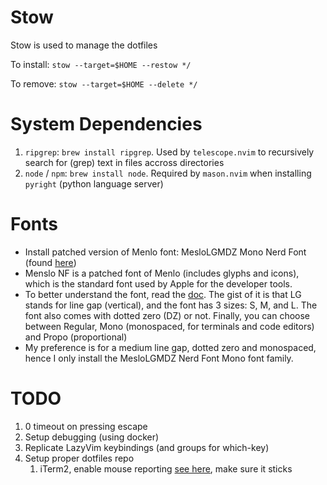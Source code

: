 # Stow
Stow is used to manage the dotfiles

To install:
```stow --target=$HOME --restow */```

To remove:
```stow --target=$HOME --delete */```

# System Dependencies
1. `ripgrep`: `brew install ripgrep`. Used by `telescope.nvim` to recursively search for (grep) text in files accross directories
2. `node` / `npm`: `brew install node`. Required by `mason.nvim` when installing `pyright` (python language server)

# Fonts
- Install patched version of Menlo font: MesloLGMDZ Mono Nerd Font (found [here](https://github.com/ryanoasis/nerd-fonts/releases/download/v3.1.1/Meslo.zip))
- Menslo NF is a patched font of Menlo (includes glyphs and icons), which is the standard font used by Apple for the developer tools.
- To better understand the font, read the [doc](https://github.com/andreberg/Meslo-Font?tab=readme-ov-file). The gist of it is that LG stands for line gap (vertical), and the font has 3 sizes: S, M, and L. The font also comes with dotted zero (DZ) or not. Finally, you can choose between Regular, Mono (monospaced, for terminals and code editors) and Propo (proportional)
- My preference is for a medium line gap, dotted zero and monospaced, hence I only install the MesloLGMDZ Nerd Font Mono font family.

# TODO
1. 0 timeout on pressing escape
4. Setup debugging (using docker)
3. Replicate LazyVim keybindings (and groups for which-key)
3. Setup proper dotfiles repo
    1. iTerm2, enable mouse reporting [see here](https://jasonmurray.org/posts/2020/tmuxdebian/), make sure it sticks
